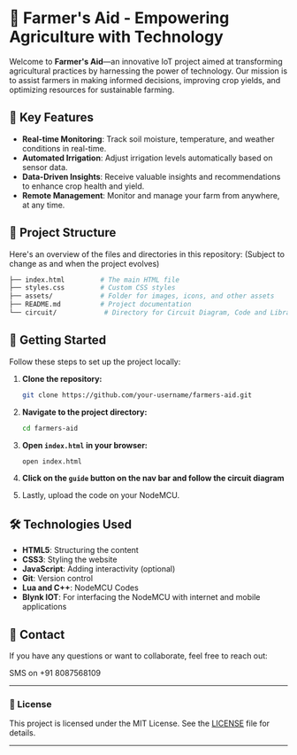 

# 🌾 Farmer's Aid - Empowering Agriculture with Technology

Welcome to **Farmer's Aid**—an innovative IoT project aimed at transforming agricultural practices by harnessing the power of technology. Our mission is to assist farmers in making informed decisions, improving crop yields, and optimizing resources for sustainable farming.



## 🌟 Key Features

- **Real-time Monitoring**: Track soil moisture, temperature, and weather conditions in real-time.
- **Automated Irrigation**: Adjust irrigation levels automatically based on sensor data.
- **Data-Driven Insights**: Receive valuable insights and recommendations to enhance crop health and yield.
- **Remote Management**: Monitor and manage your farm from anywhere, at any time.

## 📂 Project Structure

Here's an overview of the files and directories in this repository:  (Subject to change as and when the project evolves)

```bash
├── index.html         # The main HTML file
├── styles.css         # Custom CSS styles
├── assets/            # Folder for images, icons, and other assets
├── README.md          # Project documentation
└── circuit/            # Directory for Circuit Diagram, Code and Libraries Required for the Project
```

## 🚀 Getting Started

Follow these steps to set up the project locally:

1. **Clone the repository:**
   ```bash
   git clone https://github.com/your-username/farmers-aid.git
   ```
2. **Navigate to the project directory:**
   ```bash
   cd farmers-aid
   ```
3. **Open `index.html` in your browser:**
   ```bash
   open index.html
   ```
4. **Click on the `guide` button on the nav bar and follow the circuit diagram**

5. Lastly, upload the code on your NodeMCU.


## 🛠️ Technologies Used

- **HTML5**: Structuring the content
- **CSS3**: Styling the website
- **JavaScript**: Adding interactivity (optional)
- **Git**: Version control
- **Lua and C++**: NodeMCU Codes
- **Blynk IOT**: For interfacing the NodeMCU with internet and mobile applications

## 📧 Contact

If you have any questions or want to collaborate, feel free to reach out:

SMS on +91 8087568109

---

### 📜 License

This project is licensed under the MIT License. See the [LICENSE](LICENSE) file for details.

---


